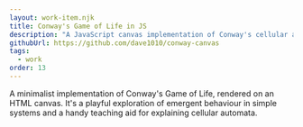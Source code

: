 ```yaml
---
layout: work-item.njk
title: Conway's Game of Life in JS
description: "A JavaScript canvas implementation of Conway's cellular autonoma."
githubUrl: https://github.com/dave1010/conway-canvas
tags:
  - work
order: 13
---
```

A minimalist implementation of Conway's Game of Life, rendered on an HTML canvas. It's a playful exploration of emergent
behaviour in simple systems and a handy teaching aid for explaining cellular automata.
